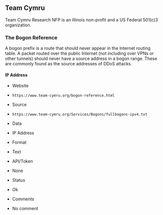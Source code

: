 ## Team Cymru

Team Cymru Research NFP is an Illinois non-profit and a US Federal 501(c)3
organization. 

### The Bogon Reference

A bogon prefix is a route that should never appear in the Internet routing
table. A packet routed over the public Internet (not including over VPNs or
other tunnels) should never have a source address in a bogon range. These are
commonly found as the source addresses of DDoS attacks.

#### IP Address
>
* Website
 - `https://www.team-cymru.org/bogon-reference.html`
* Source
 - `https://www.team-cymru.org/Services/Bogons/fullbogons-ipv4.txt`
* Data
 - IP Address
* Format
 - Text
* API/Token
 - None
* Status
 - Ok
* Comments
 - No comment
